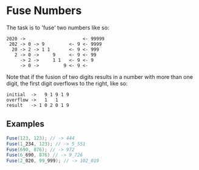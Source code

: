 # Fuse Numbers

The task is to 'fuse' two numbers like so:

```
2020 ->                     <- 99999
 202 -> 0 -> 9         <- 9 <- 9999
  20 -> 2 -> 1 1       <- 9 <- 999
   2 -> 0 ->     9     <- 9 <- 99
     -> 2 ->     1 1   <- 9 <- 9
     -> 0 ->         9 <- 9 <-   
```

Note that if the fusion of two digits results in a number with more than one digit, the first digit overflows to the
right, like so:

```
initial  ->   9 1 9 1 9
overflow ->   1   1
result   -> 1 0 2 0 1 9
```

## Examples

```c#
Fuse(123, 123); // -> 444
Fuse(1_234, 123); // -> 5_551
Fuse(690, 876); // -> 972
Fuse(6_690, 876) // -> 9_726
Fuse(2_020, 99_999); // -> 102_019
```